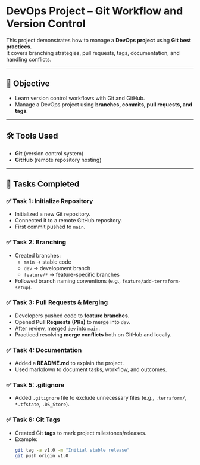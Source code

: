 # DevOps Project – Git Workflow and Version Control

This project demonstrates how to manage a **DevOps project** using **Git best practices**.  
It covers branching strategies, pull requests, tags, documentation, and handling conflicts.  

---

## 📌 Objective
- Learn version control workflows with Git and GitHub.  
- Manage a DevOps project using **branches, commits, pull requests, and tags**.  

---

## 🛠️ Tools Used
- **Git** (version control system)  
- **GitHub** (remote repository hosting)  

---

## 🚀 Tasks Completed

### ✅ Task 1: Initialize Repository
- Initialized a new Git repository.  
- Connected it to a remote GitHub repository.  
- First commit pushed to `main`.  

### ✅ Task 2: Branching
- Created branches:  
  - `main` → stable code  
  - `dev` → development branch  
  - `feature/*` → feature-specific branches  
- Followed branch naming conventions (e.g., `feature/add-terraform-setup`).  

### ✅ Task 3: Pull Requests & Merging
- Developers pushed code to **feature branches**.  
- Opened **Pull Requests (PRs)** to merge into `dev`.  
- After review, merged `dev` into `main`.  
- Practiced resolving **merge conflicts** both on GitHub and locally.  

### ✅ Task 4: Documentation
- Added a **README.md** to explain the project.  
- Used markdown to document tasks, workflow, and outcomes.  

### ✅ Task 5: .gitignore
- Added `.gitignore` file to exclude unnecessary files (e.g., `.terraform/`, `*.tfstate`, `.DS_Store`).  

### ✅ Task 6: Git Tags
- Created Git **tags** to mark project milestones/releases.  
- Example:  
  ```bash
  git tag -a v1.0 -m "Initial stable release"
  git push origin v1.0


